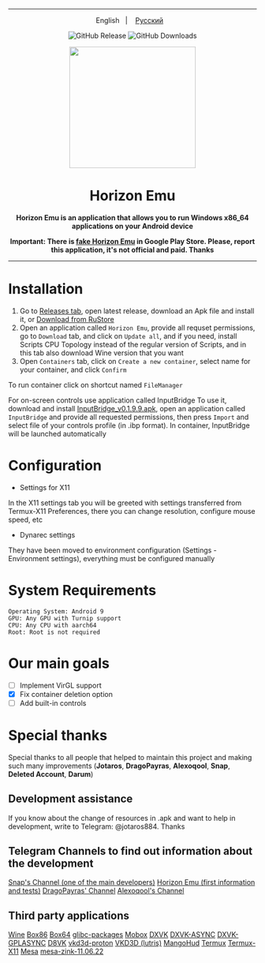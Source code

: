 ----

<p align="center">
English
&nbsp;&nbsp;| &nbsp;&nbsp;
<a href="https://github.com/HorizonEmuTeam/Horizon-Emu/blob/main/README-RUS.md">Русский</a>
&nbsp;&nbsp;
</p>

<div align="center">

![GitHub Release](https://img.shields.io/github/v/release/HorizonEmuTeam/Horizon-Emu?label=Latest%20Version)
![GitHub Downloads](https://img.shields.io/github/downloads/HorizonEmuTeam/Horizon-Emu/total?logo=github&label=Total%20Downloads)

<p align="center">
	<img src="ProjectLogo.png" width="256" height="246" />
</p>

  <h1 align="center">Horizon Emu</h1>

  <p align="center">
    <strong>Horizon Emu is an application that allows you to run Windows x86_64 applications on your Android device</strong>
  </p>

<strong>Important: There is [fake Horizon Emu](https://play.google.com/store/apps/details?id=com.chahal.horiz) in Google Play Store. Please, report this application, it's not official and paid. Thanks</strong>

----

</div>

# Installation 

1. Go to [Releases tab](https://github.com/HorizonEmuTeam/Horizon-Emu/releases/), open latest release, download an Apk file and install it, or [Download from RuStore](https://apps.rustore.ru/app/com.antutu.ABenchMark)
2. Open an application called `Horizon Emu`, provide all requset permissions, go to `Download` tab, and click on `Update all`, and if you need, install Scripts CPU Topology instead of the regular version of Scripts, and in this tab also download Wine version that you want
3. Open `Containers` tab, click on `Create a new container`, select name for your container, and click `Confirm`

To run container click on shortcut named `FileManager`

For on-screen controls use application called InputBridge
To use it, download and install [InputBridge_v0.1.9.9.apk](https://raw.githubusercontent.com/HorizonEmuTeam/Horizon-Emu/main/InputBridge_v0.1.9.9.apk), open an application called `InputBridge` and provide all requested permissions, then press `Import` and select file of your controls profile (in .ibp format).
In container, InputBridge will be launched automatically

# Configuration
* Settings for X11

In the X11 settings tab you will be greeted with settings transferred from Termux-X11 Preferences, there you can change resolution, configure mouse speed, etc
* Dynarec settings

They have been moved to environment configuration (Settings - Environment settings), everything must be configured manually

# System Requirements

```
Operating System: Android 9
GPU: Any GPU with Turnip support
CPU: Any CPU with aarch64
Root: Root is not required
```

# Our main goals

- [ ] Implement VirGL support
- [x] Fix container deletion option
- [ ] Add built-in controls

# Special thanks
Special thanks to all people that helped to maintain this project and making such many improvements (<b>Jotaros</b>, <b>DragoPayras</b>, <b>Alexoqool</b>, <b>Snap</b>, <b>Deleted Account</b>, <b>Darum</b>)

## Development assistance
If you know about the change of resources in .apk and want to help in development, write to Telegram: @jotaros884. Thanks

## Telegram Channels to find out information about the development

[Snap's Channel (one of the main developers)](https://t.me/MoboxWinlatorExagear)
[Horizon Emu (first information and tests)](https://t.me/HorizonEmuOfficial)
[DragoPayras' Channel](https://t.me/DragOS_Channel)
[Alexoqool's Channel](https://t.me/WinlatorRus)

## Third party applications

[Wine](https://wiki.winehq.org/Licensing)
[Box86](https://github.com/ptitSeb/box86)
[Box64](https://github.com/ptitSeb/box64)
[glibc-packages](https://github.com/termux-pacman/glibc-packages)
[Mobox](https://github.com/olegos2/mobox)
[DXVK](https://github.com/doitsujin/dxvk)
[DXVK-ASYNC](https://github.com/Sporif/dxvk-async)
[DXVK-GPLASYNC](https://gitlab.com/Ph42oN/dxvk-gplasync)
[D8VK](https://github.com/AlpyneDreams/d8vk) [vkd3d-proton](https://github.com/HansKristian-Work/vkd3d-proton)
[VKD3D (lutris)](https://github.com/lutris/vkd3d)
[MangoHud](https://github.com/flightlessmango/MangoHud)
[Termux](https://github.com/termux/termux-app)
[Termux-X11](https://github.com/termux/termux-x11)
[Mesa](https://docs.mesa3d.org/license.html) [mesa-zink-11.06.22](https://github.com/alexvorxx/mesa-zink-11.06.22)

